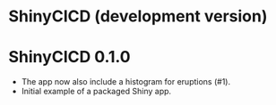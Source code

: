 # ShinyCICD (development version)

# ShinyCICD 0.1.0

* The app now also include a histogram for eruptions (#1). 
* Initial example of a packaged Shiny app.
